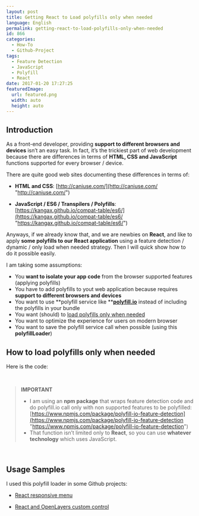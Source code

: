```yaml
---
layout: post
title: Getting React to Load polyfills only when needed
language: English
permalink: getting-react-to-load-polyfills-only-when-needed
id: 866
categories: 
  - How-To
  - Github-Project
tags:
  - Feature Detection
  - JavaScript
  - Polyfill
  - React
date: 2017-01-20 17:27:25
featuredImage: 
  url: featured.png
  width: auto
  height: auto
---
```


## Introduction
As a front-end developer, providing **support to different browsers and devices** isn’t an easy task. In fact, it’s the trickiest part of web development because there are differences in terms of **HTML, CSS and JavaScript** functions supported for every browser / device.

There are quite good web sites documenting these differences in terms of:

- **HTML and CSS**: [http://caniuse.com/](http://caniuse.com/ "http://caniuse.com/")

- **JavaScript / ES6 / Transpilers / Polyfills**: [https://kangax.github.io/compat-table/es6/](https://kangax.github.io/compat-table/es6/ "https://kangax.github.io/compat-table/es6/")

Anyways, if we already know that, and we are newbies on **React**, and like to apply **some polyfills to our React application** using a feature detection / dynamic / only load when needed strategy. Then I will quick show how to do it possible easily.

I am taking some assumptions:

*   You **want to isolate your app code** from the browser supported features (applying polyfills)  <li>You have to add polyfills to yout web application because requires **support to different browsers and devices**  <li>You want to use **polyfill service like **[**polyfill.io**](https://polyfill.io/v2/docs) instead of including the polyfills in your bundle  <li>You want (should) to [load polyfills only when needed](https://philipwalton.com/articles/loading-polyfills-only-when-needed)  <li>You want to optimize the experience for users on modern browser  <li>You want to save the polyfill service call when possible (using this **polyfillLoader**) 

## How to load polyfills only when needed
Here is the code:
<script src="https://gist.github.com/jquintozamora/a894bee1d22783402ad4590b1f550609.js"></script> 

&nbsp;

> **IMPORTANT**
> - I am using an **npm package** that wraps feature detection code and do polyfill.io call only with non supported features to be polyfilled: [https://www.npmjs.com/package/polyfill-io-feature-detection](https://www.npmjs.com/package/polyfill-io-feature-detection "https://www.npmjs.com/package/polyfill-io-feature-detection")
> - That function isn’t limited only to **React**, so you can use **whatever technology** which uses JavaScript.

&nbsp;

## Usage Samples

I used this polyfill loader in some Github projects:

- [React responsive menu](https://github.com/jquintozamora/react-responsive-menu-component)

- [React and OpenLayers custom control](https://github.com/jquintozamora/react-openLayers3-sample)

&nbsp;